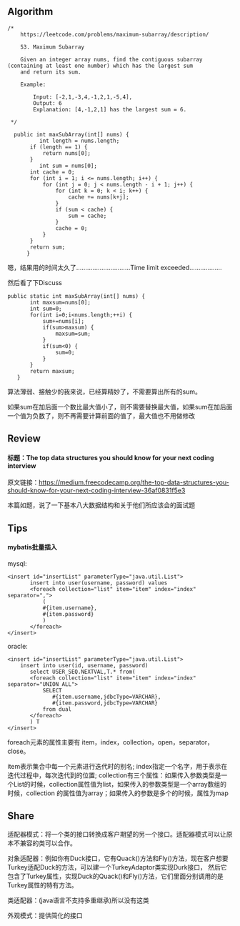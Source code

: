 ## Algorithm ##
````
/*
    https://leetcode.com/problems/maximum-subarray/description/

    53. Maximum Subarray

    Given an integer array nums, find the contiguous subarray (containing at least one number) which has the largest sum
    and return its sum.
   
    Example:
    
        Input: [-2,1,-3,4,-1,2,1,-5,4],
        Output: 6
        Explanation: [4,-1,2,1] has the largest sum = 6.
    
 */
 ````

 ````
   public int maxSubArray(int[] nums) {
           int length = nums.length;
   		if (length == 1) {
   			return nums[0];
   		}
           int sum = nums[0];
   		int cache = 0;
   		for (int i = 1; i <= nums.length; i++) {
   			for (int j = 0; j < nums.length - i + 1; j++) {
   				for (int k = 0; k < i; k++) {
   					cache += nums[k+j];
   				}
   				if (sum < cache) {
   					sum = cache;
   				}
   				cache = 0;
   			}
   		}
   		return sum;
       }
 ````
 
 嗯，结果用的时间太久了…………………………Time limit exceeded………………
 
 然后看了下Discuss
 
 ````
 public static int maxSubArray(int[] nums) {
 		int maxsum=nums[0];
 		int sum=0;
 		for(int i=0;i<nums.length;++i) {
 		    sum+=nums[i];
 		    if(sum>maxsum) {
 		        maxsum=sum;
 		    }
 	        if(sum<0) {
 		        sum=0;
 		    }
 		}
 		return maxsum;
 	}
 ````
 
 算法薄弱、接触少的我来说，已经算精妙了，不需要算出所有的sum。
 
 如果sum在加后面一个数比最大值小了，则不需要替换最大值，如果sum在加后面一个值为负数了，则不再需要计算前面的值了，最大值也不用做修改

## Review ##

#### 标题：The top data structures you should know for your next coding interview

原文链接：https://medium.freecodecamp.org/the-top-data-structures-you-should-know-for-your-next-coding-interview-36af0831f5e3

本篇如题，说了一下基本八大数据结构和关于他们所应该会的面试题

## Tips ##

#### mybatis批量插入

mysql:

````
<insert id="insertList" parameterType="java.util.List">
       insert into user(username, password) values
       <foreach collection="list" item="item" index="index" separator=",">
           (
           #{item.username},
           #{item.password} 
           )
       </foreach>
</insert>
````

oracle:

````
<insert id="insertList" parameterType="java.util.List">
    insert into user(id, username, password)
       select USER_SEQ.NEXTVAL,T.* from(
       <foreach collection="list" item="item" index="index" separator="UNION ALL">
           SELECT
              #{item.username,jdbcType=VARCHAR},
              #{item.password,jdbcType=VARCHAR}
           from dual 
       </foreach>
       ) T
</insert>
````

foreach元素的属性主要有 item，index，collection，open，separator，close。

   item表示集合中每一个元素进行迭代时的别名;
   index指定一个名字，用于表示在迭代过程中，每次迭代到的位置;
   collection有三个属性：如果传入参数类型是一个List的时候，collection属性值为list，如果传入的参数类型是一个array数组的时候，collection
   的属性值为array；如果传入的参数是多个的时候，属性为map
             
   
## Share ##

适配器模式：将一个类的接口转换成客户期望的另一个接口。适配器模式可以让原本不兼容的类可以合作。

   对象适配器：例如你有Duck接口，它有Quack()方法和Fly()方法，现在客户想要Turkey适配Duck的方法，可以建一个TurkeyAdaptor类实现Durk接口，
   然后它包含了Turkey属性，实现Duck的Quack()和Fly()方法，它们里面分别调用的是Turkey属性的特有方法。
   
   类适配器：(java语言不支持多重继承)所以没有这类
   
外观模式：提供简化的接口



